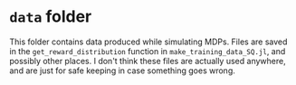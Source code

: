 # `data` folder
This folder contains data produced while simulating MDPs. Files are saved in the `get_reward_distribution` function in `make_training_data_SQ.jl`, and possibly other places. I don't think these files are actually used anywhere, and are just for safe keeping in case something goes wrong.

